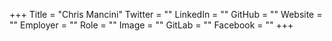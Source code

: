 +++
Title = "Chris Mancini"
Twitter = ""
LinkedIn = ""
GitHub = ""
Website = ""
Employer = ""
Role = ""
Image = ""
GitLab = ""
Facebook = ""
+++

